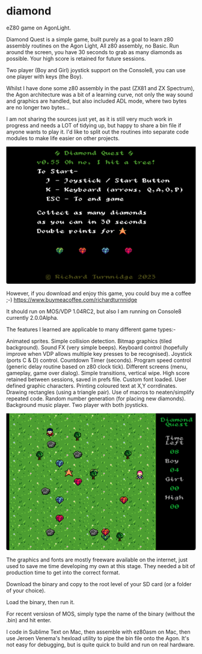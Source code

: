 # diamond
eZ80 game on AgonLight.

Diamond Quest is a simple game, built purely as a goal to learn  z80 assembly routines on the Agon Light, All z80 assembly, no Basic. Run around the screen, you have 30 seconds to grab as many diamonds as possible. Your high score is retained for future sessions.

Two player (Boy and Girl) joystick support on the Console8, you can use one player with keys (the Boy).

Whilst I have done some z80 assembly in the past (ZX81 and ZX Spectrum), the Agon architecture was a bit of a learning curve, not only the way sound and graphics are handled, but also included ADL mode, where two bytes are no longer two bytes...

I am not sharing the sources just yet, as it is still very much work in progress and needs a LOT of tidying up, but happy to share a bin file if anyone wants to play it. I'd like to split out the routines into separate code modules to make life easier on other projects.

![](./diamond1.png)

However, if you download and enjoy this game, you could buy me a coffee ;-)
https://www.buymeacoffee.com/richardturnnidge

It should run on MOS/VDP 1.04RC2, but also I am running on Console8 currently 2.0.0Alpha.

The features I learned are applicable to many different game types:-

Animated sprites.
Simple collision detection.
Bitmap graphics (tiled background).
Sound FX (very simple beeps).
Keyboard control (hopefully improve when VDP allows multiple key presses to be recognised).
Joystick (ports C & D) control.
Countdown Timer (seconds).
Program speed control (generic delay routine based on z80 clock tick).
Different screens (menu, gameplay, game over dialog).
Simple transitions, vertical wipe.
High score retained between sessions, saved in prefs file.
Custom font loaded.
User defined graphic characters.
Printing coloured text at X,Y corrdinates.
Drawing rectangles (using a triangle pair).
Use of macros to neaten/simplify repeated code.
Random number generation (for placing new diamonds).
Background music player.
Two player with both joysticks.

![](./diamond2.png)

The graphics and fonts are mostly freeware available on the internet, just used to save me time developing my own at this stage. They needed a bit of production time to get into the correct format.


Download the binary and copy to the root level of your SD card (or a folder of your choice). 

Load the binary, then run it.

For recent versiosn of MOS, simply type the name of the binary (without the .bin) and hit enter.


I code in Sublime Text on Mac, then assemble with ez80asm on Mac, then use Jeroen Venema's hexload utility to pipe the bin file onto the Agon. It's not easy for debugging, but is quite quick to build and run on real hardware.

